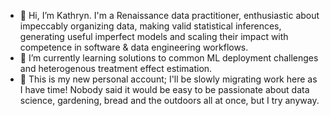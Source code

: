- 👋 Hi, I’m Kathryn. I'm a Renaissance data practitioner, enthusiastic about impeccably organizing data, making valid statistical inferences, generating useful imperfect models and scaling their impact with competence in software & data engineering workflows.
- 🌱 I’m currently learning solutions to common ML deployment challenges and heterogenous treatment effect estimation.
- 👶 This is my new personal account; I'll be slowly migrating work here as I have time! Nobody said it would be easy to be passionate about data science, gardening, bread and the outdoors all at once, but I try anyway.

<!---
kathryn-gb/kathryn-gb is a ✨ special ✨ repository because its `README.md` (this file) appears on your GitHub profile.
You can click the Preview link to take a look at your changes.
--->

